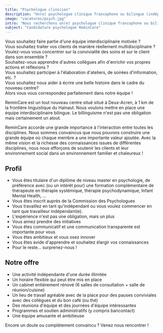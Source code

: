 ```yaml
---
title: "Psychologue clinicien"
description: "Un(e) psychologue clinique francophone ou bilingue (indépendant) ayant la passion d'accompagner les jeunes enfants ou intéressé(e) par l'accompagnement des parents avant, pendant ou après la grossesse."
image: "vacatures/psych.jpg"
intro: "Nous recherchons un(e) psychologue clinique francophone ou bilingue (indépendant) ayant la passion d'accompagner les jeunes enfants ou intéressé(e) par l'accompagnement des parents avant, pendant ou après la grossesse."
subject: "Candidature psychologue ReminCare"
---
```


Vous souhaitez faire partie d'une équipe interdisciplinaire motivée ?\
Vous souhaitez traiter vos clients de manière réellement multidisciplinaire ?\
Voulez-vous vous concentrer sur la convivialité des soins et sur le client dans son ensemble ?\
Souhaitez-vous apprendre d'autres collègues afin d'enrichir vos propres actions et réflexions ?\
Vous souhaitez participer à l'élaboration d'ateliers, de soirées d'information, etc. ?\
Vous souhaitez nous aider à écrire une belle histoire dans le cadre du nouveau centre?\
Alors vous vous correspondez parfaitement dans notre équipe !

ReminCare est un tout nouveau centre situé situé à Deux-Acren, à 1 km de la frontière linguistique du Hainaut. Nous voulons mettre en place une équipe interdisciplinaire bilingue. Le billinguisme n'est pas une obligation mais certainement un atout.

ReminCare accorde une grande importance à l'interaction entre toutes les disciplines. Nous sommes convaincus que nous pouvons construire une grande équipe où chaque membre a une importante valeur ajoutée. Avec la même vision et la richesse des connaissances issues de différentes disciplines, nous nous efforçons de soutenir les clients et leur environnement social dans un environnement familier et chaleureux !

## Profil

- Vous êtes titulaire d'un diplôme de niveau master en psychologie, de préférence avec (ou un intérêt pour) une formation complémentaire de thérapeute en thérapie systémique, thérapie psychodynamique, Infant Mental Health, ...
- Vous êtes inscrit auprès de la Commission des Psychologues
- Vous travaillez en tant qu'indépendant ou vous voulez commencer en tant que travailleur indépendant(e).
- L'expérience n'est pas une obligation, mais un plus
- Vous aimez prendre des initiatives
- Vous êtes communicatif et une communication transparente est importante pour vous
- Vous êtes ambitieux et vous osez innover
- Vous êtes avide d'apprendre et souhaitez élargir vos connaissances
- Pour le reste... surprenez-nous !

## Notre offre

- Une activité indépendante d'une durée illimitée
- Un horaire flexible qui peut être mis en place
- Un cabinet entièrement rénové (6 salles de consultation + salle de réunion/cuisine)
- Un lieu de travail agréable avec de la place pour des pauses conviviales avec des collègues et du bon café (ou thé)
- Des réunions d'équipe et des journées d'équipe intéressantes
- Programmes et soutien administratifs (y compris bancontact)
- Une équipe amusante et ambitieuse

Encore un doute ou complètement convaincu ? Venez nous rencontrer !
